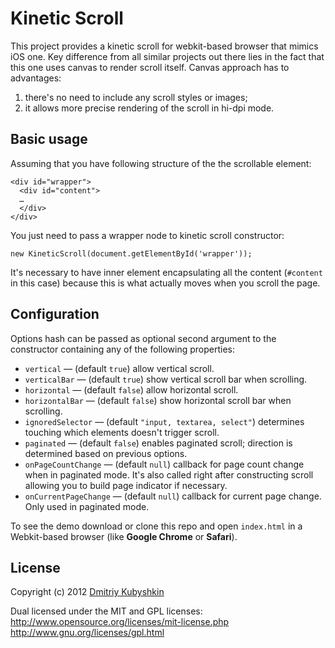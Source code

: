 # Kinetic Scroll

This project provides a kinetic scroll for webkit-based browser that mimics iOS one. Key difference from all similar projects out there lies in the fact that this one uses canvas to render scroll itself. Canvas approach has to advantages:

1. there's no need to include any scroll styles or images;
2. it allows more precise rendering of the scroll in hi-dpi mode.

## Basic usage

Assuming that you have following structure of the the scrollable element:

    <div id="wrapper">
      <div id="content">
      …
      </div>
    </div>

You just need to pass a wrapper node to kinetic scroll constructor:

    new KineticScroll(document.getElementById('wrapper'));

It's necessary to have inner element encapsulating all the content (`#content` in this case) because this is what actually moves when you scroll the page.

## Configuration

Options hash can be passed as optional second argument to the constructor containing any of the following properties:

- `vertical` — (default `true`) allow vertical scroll. 
- `verticalBar` — (default `true`) show vertical scroll bar when scrolling.
- `horizontal` — (default `false`) allow horizontal scroll.
- `horizontalBar` — (default `false`) show horizontal scroll bar when scrolling.
- `ignoredSelector` — (default `"input, textarea, select"`) determines touching which elements doesn't trigger scroll.
- `paginated` — (default `false`) enables paginated scroll; direction is determined based on previous options.
- `onPageCountChange` — (default `null`) callback for page count change when in paginated mode. It's also called right after constructing scroll allowing you to build page indicator if necessary.
- `onCurrentPageChange` — (default `null`) callback for current page change. Only used in paginated mode.

To see the demo download or clone this repo and open `index.html` in a Webkit-based browser (like **Google Chrome** or **Safari**).

## License

Copyright (c) 2012 [Dmitriy Kubyshkin](kubyshkin.ru)

Dual licensed under the MIT and GPL licenses:
http://www.opensource.org/licenses/mit-license.php
http://www.gnu.org/licenses/gpl.html